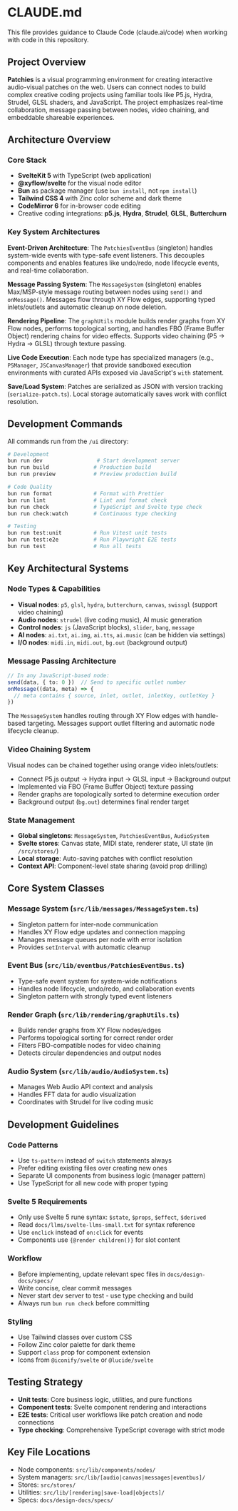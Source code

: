# CLAUDE.md

This file provides guidance to Claude Code (claude.ai/code) when working with code in this repository.

## Project Overview

**Patchies** is a visual programming environment for creating interactive audio-visual patches on the web. Users can connect nodes to build complex creative coding projects using familiar tools like P5.js, Hydra, Strudel, GLSL shaders, and JavaScript. The project emphasizes real-time collaboration, message passing between nodes, video chaining, and embeddable shareable experiences.

## Architecture Overview

### Core Stack

- **SvelteKit 5** with TypeScript (web application)
- **@xyflow/svelte** for the visual node editor
- **Bun** as package manager (use `bun install`, not `npm install`)
- **Tailwind CSS 4** with Zinc color scheme and dark theme
- **CodeMirror 6** for in-browser code editing
- Creative coding integrations: **p5.js**, **Hydra**, **Strudel**, **GLSL**, **Butterchurn**

### Key System Architectures

**Event-Driven Architecture**: The `PatchiesEventBus` (singleton) handles system-wide events with type-safe event listeners. This decouples components and enables features like undo/redo, node lifecycle events, and real-time collaboration.

**Message Passing System**: The `MessageSystem` (singleton) enables Max/MSP-style message routing between nodes using `send()` and `onMessage()`. Messages flow through XY Flow edges, supporting typed inlets/outlets and automatic cleanup on node deletion.

**Rendering Pipeline**: The `graphUtils` module builds render graphs from XY Flow nodes, performs topological sorting, and handles FBO (Frame Buffer Object) rendering chains for video effects. Supports video chaining (P5 → Hydra → GLSL) through texture passing.

**Live Code Execution**: Each node type has specialized managers (e.g., `P5Manager`, `JSCanvasManager`) that provide sandboxed execution environments with curated APIs exposed via JavaScript's `with` statement.

**Save/Load System**: Patches are serialized as JSON with version tracking (`serialize-patch.ts`). Local storage automatically saves work with conflict resolution.

## Development Commands

All commands run from the `/ui` directory:

```bash
# Development
bun run dev                 # Start development server
bun run build              # Production build  
bun run preview            # Preview production build

# Code Quality
bun run format             # Format with Prettier
bun run lint               # Lint and format check
bun run check              # TypeScript and Svelte type check
bun run check:watch        # Continuous type checking

# Testing
bun run test:unit          # Run Vitest unit tests
bun run test:e2e           # Run Playwright E2E tests
bun run test               # Run all tests
```

## Key Architectural Systems

### Node Types & Capabilities

- **Visual nodes**: `p5`, `glsl`, `hydra`, `butterchurn`, `canvas`, `swissgl` (support video chaining)
- **Audio nodes**: `strudel` (live coding music), AI music generation
- **Control nodes**: `js` (JavaScript blocks), `slider`, `bang`, `message`  
- **AI nodes**: `ai.txt`, `ai.img`, `ai.tts`, `ai.music` (can be hidden via settings)
- **I/O nodes**: `midi.in`, `midi.out`, `bg.out` (background output)

### Message Passing Architecture

```typescript
// In any JavaScript-based node:
send(data, { to: 0 })  // Send to specific outlet number
onMessage((data, meta) => {
  // meta contains { source, inlet, outlet, inletKey, outletKey }
})
```

The `MessageSystem` handles routing through XY Flow edges with handle-based targeting. Messages support outlet filtering and automatic node lifecycle cleanup.

### Video Chaining System

Visual nodes can be chained together using orange video inlets/outlets:
- Connect P5.js output → Hydra input → GLSL input → Background output
- Implemented via FBO (Frame Buffer Object) texture passing
- Render graphs are topologically sorted to determine execution order
- Background output (`bg.out`) determines final render target

### State Management

- **Global singletons**: `MessageSystem`, `PatchiesEventBus`, `AudioSystem`
- **Svelte stores**: Canvas state, MIDI state, renderer state, UI state (in `/src/stores/`)
- **Local storage**: Auto-saving patches with conflict resolution
- **Context API**: Component-level state sharing (avoid prop drilling)

## Core System Classes

### Message System (`src/lib/messages/MessageSystem.ts`)
- Singleton pattern for inter-node communication
- Handles XY Flow edge updates and connection mapping
- Manages message queues per node with error isolation
- Provides `setInterval` with automatic cleanup

### Event Bus (`src/lib/eventbus/PatchiesEventBus.ts`)  
- Type-safe event system for system-wide notifications
- Handles node lifecycle, undo/redo, and collaboration events
- Singleton pattern with strongly typed event listeners

### Render Graph (`src/lib/rendering/graphUtils.ts`)
- Builds render graphs from XY Flow nodes/edges
- Performs topological sorting for correct render order
- Filters FBO-compatible nodes for video chaining
- Detects circular dependencies and output nodes

### Audio System (`src/lib/audio/AudioSystem.ts`)
- Manages Web Audio API context and analysis
- Handles FFT data for audio visualization
- Coordinates with Strudel for live coding music

## Development Guidelines

### Code Patterns
- Use `ts-pattern` instead of `switch` statements always
- Prefer editing existing files over creating new ones
- Separate UI components from business logic (manager pattern)
- Use TypeScript for all new code with proper typing

### Svelte 5 Requirements
- Only use Svelte 5 rune syntax: `$state`, `$props`, `$effect`, `$derived`
- Read `docs/llms/svelte-llms-small.txt` for syntax reference
- Use `onclick` instead of `on:click` for events
- Components use `{@render children()}` for slot content

### Workflow
- Before implementing, update relevant spec files in `docs/design-docs/specs/`
- Write concise, clear commit messages
- Never start dev server to test - use type checking and build
- Always run `bun run check` before committing

### Styling
- Use Tailwind classes over custom CSS
- Follow Zinc color palette for dark theme
- Support `class` prop for component extension
- Icons from `@iconify/svelte` or `@lucide/svelte`

## Testing Strategy

- **Unit tests**: Core business logic, utilities, and pure functions
- **Component tests**: Svelte component rendering and interactions  
- **E2E tests**: Critical user workflows like patch creation and node connections
- **Type checking**: Comprehensive TypeScript coverage with strict mode

## Key File Locations

- Node components: `src/lib/components/nodes/`
- System managers: `src/lib/[audio|canvas|messages|eventbus]/`
- Stores: `src/stores/`
- Utilities: `src/lib/[rendering|save-load|objects]/`
- Specs: `docs/design-docs/specs/`
